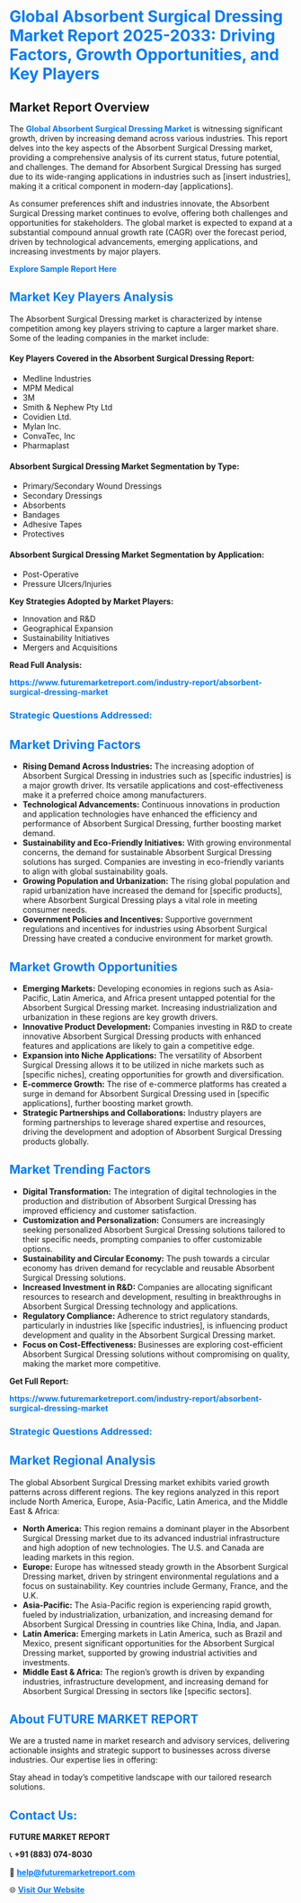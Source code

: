 <h1 style="color: #007BFF;">Global Absorbent Surgical Dressing Market Report 2025-2033: Driving Factors, Growth Opportunities, and Key Players</h1>

<section id="overview">
<h2>Market Report Overview</h2>
<p>The <a href="https://www.futuremarketreport.com/industry-report/absorbent-surgical-dressing-market" style="color: #007BFF; text-decoration: none;"><strong>Global Absorbent Surgical Dressing Market</strong></a> is witnessing significant growth, driven by increasing demand across various industries. This report delves into the key aspects of the Absorbent Surgical Dressing market, providing a comprehensive analysis of its current status, future potential, and challenges. The demand for Absorbent Surgical Dressing has surged due to its wide-ranging applications in industries such as [insert industries], making it a critical component in modern-day [applications].</p>
<p>As consumer preferences shift and industries innovate, the Absorbent Surgical Dressing market continues to evolve, offering both challenges and opportunities for stakeholders. The global market is expected to expand at a substantial compound annual growth rate (CAGR) over the forecast period, driven by technological advancements, emerging applications, and increasing investments by major players.</p>
</section>

<section id="overview">
<p><a href="https://www.futuremarketreport.com/request-sample/reportId=50252" style="color: #007BFF; text-decoration: none;"><strong>Explore Sample Report Here</strong></a></p>
</section>

<section id="key-players">
<h2 style="color: #007BFF;">Market Key Players Analysis</h2>
<p>The Absorbent Surgical Dressing market is characterized by intense competition among key players striving to capture a larger market share. Some of the leading companies in the market include:</p>
<h4>Key Players Covered in the Absorbent Surgical Dressing Report:</h4>
<ul><li>Medline Industries</li><li>MPM Medical</li><li>3M</li><li>Smith &amp; Nephew Pty Ltd</li><li>Covidien Ltd.</li><li>Mylan Inc.</li><li>ConvaTec, Inc</li><li>Pharmaplast</li></ul>
<h4>Absorbent Surgical Dressing Market Segmentation by Type:</h4>
<ul><li>Primary/Secondary Wound Dressings</li><li>Secondary Dressings</li><li>Absorbents</li><li>Bandages</li><li>Adhesive Tapes</li><li>Protectives</li></ul>

<h4>Absorbent Surgical Dressing Market Segmentation by Application:</h4>
<ul><li>Post-Operative</li><li>Pressure Ulcers/Injuries</li></ul>
<p><strong>Key Strategies Adopted by Market Players:</strong></p>
<ul>
<li>Innovation and R&D</li>
<li>Geographical Expansion</li>
<li>Sustainability Initiatives</li>
<li>Mergers and Acquisitions</li>
</ul>
</section>

<section>
<p><strong>Read Full Analysis: </strong></p><a href="https://www.futuremarketreport.com/industry-report/absorbent-surgical-dressing-market" style="color: #007BFF; text-decoration: none;"><strong>https://www.futuremarketreport.com/industry-report/absorbent-surgical-dressing-market</strong></a>
<h3 style="color: #007BFF;">Strategic Questions Addressed:</h3>
</section>

<section id="driving-factors">
<h2 style="color: #007BFF;">Market Driving Factors</h2>
<ul>
<li><strong>Rising Demand Across Industries:</strong> The increasing adoption of Absorbent Surgical Dressing in industries such as [specific industries] is a major growth driver. Its versatile applications and cost-effectiveness make it a preferred choice among manufacturers.</li>
<li><strong>Technological Advancements:</strong> Continuous innovations in production and application technologies have enhanced the efficiency and performance of Absorbent Surgical Dressing, further boosting market demand.</li>
<li><strong>Sustainability and Eco-Friendly Initiatives:</strong> With growing environmental concerns, the demand for sustainable Absorbent Surgical Dressing solutions has surged. Companies are investing in eco-friendly variants to align with global sustainability goals.</li>
<li><strong>Growing Population and Urbanization:</strong> The rising global population and rapid urbanization have increased the demand for [specific products], where Absorbent Surgical Dressing plays a vital role in meeting consumer needs.</li>
<li><strong>Government Policies and Incentives:</strong> Supportive government regulations and incentives for industries using Absorbent Surgical Dressing have created a conducive environment for market growth.</li>
</ul>
</section>

<section id="growth-opportunities">
<h2 style="color: #007BFF;">Market Growth Opportunities</h2>
<ul>
<li><strong>Emerging Markets:</strong> Developing economies in regions such as Asia-Pacific, Latin America, and Africa present untapped potential for the Absorbent Surgical Dressing market. Increasing industrialization and urbanization in these regions are key growth drivers.</li>
<li><strong>Innovative Product Development:</strong> Companies investing in R&D to create innovative Absorbent Surgical Dressing products with enhanced features and applications are likely to gain a competitive edge.</li>
<li><strong>Expansion into Niche Applications:</strong> The versatility of Absorbent Surgical Dressing allows it to be utilized in niche markets such as [specific niches], creating opportunities for growth and diversification.</li>
<li><strong>E-commerce Growth:</strong> The rise of e-commerce platforms has created a surge in demand for Absorbent Surgical Dressing used in [specific applications], further boosting market growth.</li>
<li><strong>Strategic Partnerships and Collaborations:</strong> Industry players are forming partnerships to leverage shared expertise and resources, driving the development and adoption of Absorbent Surgical Dressing products globally.</li>
</ul>
</section>

<section id="trending-factors">
<h2 style="color: #007BFF;">Market Trending Factors</h2>
<ul>
<li><strong>Digital Transformation:</strong> The integration of digital technologies in the production and distribution of Absorbent Surgical Dressing has improved efficiency and customer satisfaction.</li>
<li><strong>Customization and Personalization:</strong> Consumers are increasingly seeking personalized Absorbent Surgical Dressing solutions tailored to their specific needs, prompting companies to offer customizable options.</li>
<li><strong>Sustainability and Circular Economy:</strong> The push towards a circular economy has driven demand for recyclable and reusable Absorbent Surgical Dressing solutions.</li>
<li><strong>Increased Investment in R&D:</strong> Companies are allocating significant resources to research and development, resulting in breakthroughs in Absorbent Surgical Dressing technology and applications.</li>
<li><strong>Regulatory Compliance:</strong> Adherence to strict regulatory standards, particularly in industries like [specific industries], is influencing product development and quality in the Absorbent Surgical Dressing market.</li>
<li><strong>Focus on Cost-Effectiveness:</strong> Businesses are exploring cost-efficient Absorbent Surgical Dressing solutions without compromising on quality, making the market more competitive.</li>
</ul>
</section>

<section>
<p><strong>Get Full Report: </strong></p><a href="https://www.futuremarketreport.com/industry-report/absorbent-surgical-dressing-market" style="color: #007BFF; text-decoration: none;"><strong>https://www.futuremarketreport.com/industry-report/absorbent-surgical-dressing-market</strong></a>
<h3 style="color: #007BFF;">Strategic Questions Addressed:</h3>
</section>


<section id="regional-analysis">
<h2 style="color: #007BFF;">Market Regional Analysis</h2>
<p>The global Absorbent Surgical Dressing market exhibits varied growth patterns across different regions. The key regions analyzed in this report include North America, Europe, Asia-Pacific, Latin America, and the Middle East & Africa:</p>
<ul>
<li><strong>North America:</strong> This region remains a dominant player in the Absorbent Surgical Dressing market due to its advanced industrial infrastructure and high adoption of new technologies. The U.S. and Canada are leading markets in this region.</li>
<li><strong>Europe:</strong> Europe has witnessed steady growth in the Absorbent Surgical Dressing market, driven by stringent environmental regulations and a focus on sustainability. Key countries include Germany, France, and the U.K.</li>
<li><strong>Asia-Pacific:</strong> The Asia-Pacific region is experiencing rapid growth, fueled by industrialization, urbanization, and increasing demand for Absorbent Surgical Dressing in countries like China, India, and Japan.</li>
<li><strong>Latin America:</strong> Emerging markets in Latin America, such as Brazil and Mexico, present significant opportunities for the Absorbent Surgical Dressing market, supported by growing industrial activities and investments.</li>
<li><strong>Middle East & Africa:</strong> The region’s growth is driven by expanding industries, infrastructure development, and increasing demand for Absorbent Surgical Dressing in sectors like [specific sectors].</li>
</ul>
</section>

<footer>
<h2 style="color: #007BFF;">About FUTURE MARKET REPORT</h2>
<p>We are a trusted name in market research and advisory services, delivering actionable insights and strategic support to businesses across diverse industries. Our expertise lies in offering:</p>

<p>Stay ahead in today’s competitive landscape with our tailored research solutions.</p>

<h2 style="color: #007BFF;">Contact Us:</h2>
<p><strong>FUTURE MARKET REPORT</strong></p>
<p>📞 <strong>+91 (883) 074-8030</strong></p>
<p>📧 <strong><a href="mailto:help@futuremarketreport.com" style="color: #007BFF;">help@futuremarketreport.com</a></strong></p>
<p>🌐 <strong><a href="https://www.futuremarketreport.com/" style="color: #007BFF;">Visit Our Website</a></strong></p>
</footer>